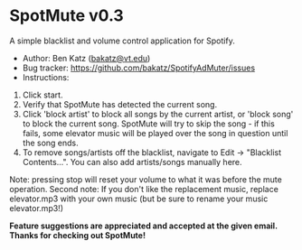 SpotMute v0.3
================
A simple blacklist and volume control application for Spotify.

* Author: Ben Katz (<bakatz@vt.edu>)
* Bug tracker: <https://github.com/bakatz/SpotifyAdMuter/issues>
* Instructions:

1. Click start.
1. Verify that SpotMute has detected the current song.
1. Click 'block artist' to block all songs by the current artist, or 'block song' to block the current song. 
SpotMute will try to skip the song - if this fails, some elevator music will be played over the song in question until the song ends.
1. To remove songs/artists off the blacklist, navigate to Edit -> "Blacklist Contents...". You can also add artists/songs manually here.


Note: pressing stop will reset your volume to what it was before the mute operation.
Second note: If you don't like the replacement music, replace elevator.mp3 with your own music (but be sure to rename your music elevator.mp3!)

**Feature suggestions are appreciated and accepted at the given email. Thanks for checking out SpotMute!**
